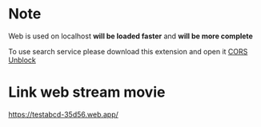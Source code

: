 # Note
Web is used on localhost <b>will be loaded faster</b> and <b>will be more complete</b>

To use search service please download this extension and open it [CORS Unblock](https://chrome.google.com/webstore/detail/cors-unblock/lfhmikememgdcahcdlaciloancbhjino)

# Link web stream movie
https://testabcd-35d56.web.app/

